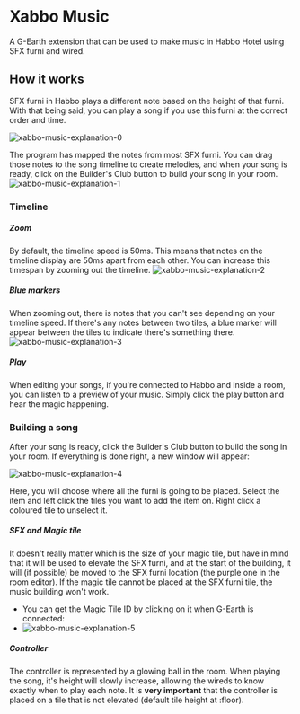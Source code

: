 # Xabbo Music
A G-Earth extension that can be used to make music in Habbo Hotel using SFX furni and wired.

## How it works
SFX furni in Habbo plays a different note based on the height of that furni. With that being said, you can play a song if you use this furni at the correct order and time.

![xabbo-music-explanation-0](https://github-production-user-asset-6210df.s3.amazonaws.com/34200697/253653172-adab33c8-6619-45c5-a05b-e9d09d0c3d3e.png)

The program has mapped the notes from most SFX furni. You can drag those notes to the song timeline to create melodies, and when your song is ready, click on the Builder's Club button to build your song in your room.
![xabbo-music-explanation-1](https://github-production-user-asset-6210df.s3.amazonaws.com/34200697/253669100-efdbdbb9-8a0a-4af7-a1de-15a6ff652636.png)

### Timeline
##### Zoom
By default, the timeline speed is 50ms. This means that notes on the timeline display are 50ms apart from each other. You can increase this timespan by zooming out the timeline.
![xabbo-music-explanation-2](https://github-production-user-asset-6210df.s3.amazonaws.com/34200697/253656720-660fd924-0689-4509-a7ab-60c9951eaba6.png)

##### Blue markers
When zooming out, there is notes that you can't see depending on your timeline speed. If there's any notes between two tiles, a blue marker will appear between the tiles to indicate there's something there.
![xabbo-music-explanation-3](https://github-production-user-asset-6210df.s3.amazonaws.com/34200697/253657280-04e9dd1e-90be-43ea-9fc0-50031fa634d2.png)

##### Play
When editing your songs, if you're connected to Habbo and inside a room, you can listen to a preview of your music. Simply click the play button and hear the magic happening.

### Building a song
After your song is ready, click the Builder's Club button to build the song in your room. If everything is done right, a new window will appear:

![xabbo-music-explanation-4](https://github-production-user-asset-6210df.s3.amazonaws.com/34200697/253669416-395ae77a-733e-42a7-8512-635e68b53dae.png)

Here, you will choose where all the furni is going to be placed. Select the item and left click the tiles you want to add the item on. Right click a coloured tile to unselect it.

##### SFX and Magic tile
It doesn't really matter which is the size of your magic tile, but have in mind that it will be used to elevate the SFX furni, and at the start of the building, it will (if possible) be moved to the SFX furni location (the purple one in the room editor). If the magic tile cannot be placed at the SFX furni tile, the music building won't work.
* You can get the Magic Tile ID by clicking on it when G-Earth is connected:
* ![xabbo-music-explanation-5](https://github.com/scottstamp/RoomExfiltrator/assets/34200697/76596338-9697-4bc3-ba33-2e9e4882091e)

##### Controller
The controller is represented by a glowing ball in the room. When playing the song, it's height will slowly increase, allowing the wireds to know exactly when to play each note. It is **very important** that the controller is placed on a tile that is not elevated (default tile height at :floor).